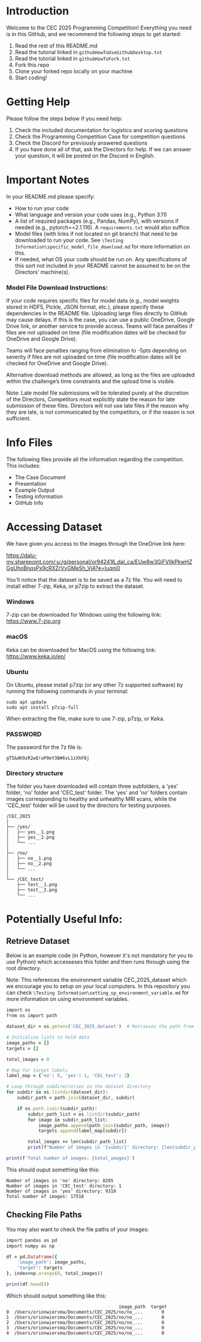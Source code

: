 # Introduction
Welcome to the CEC 2025 Programming Competition! Everything you need is in this GitHub, and we recommend the following steps to get started:

1. Read the rest of this README.md
2. Read the tutorial linked in `githubHowToUseGithubDesktop.txt`
3. Read the tutorial linked in `githubHowToFork.txt`
4. Fork this repo
5. Clone your forked repo locally on your machine
6. Start coding!

# Getting Help
Please follow the steps below if you need help:

1. Check the included documentation for logistics and scoring questions
2. Check the Programming Competition Case for competition questions
3. Check the Discord for previously answered questions
4. If you have done all of that, ask the Directors for help. If we can answer your question, it will be posted on the Discord in English.

# Important Notes
In your README.md please specify:

- How to run your code
- What language and version your code uses (e.g., Python 3.11)
- A list of required packages (e.g., Pandas, NumPy), with versions if needed (e.g., pytorch==2.1.116). A `requirements.txt` would also suffice.
- Model files (with links if not located on git branch) that need to be downloaded to run your code. See `\Testing Information\specific_model_file_download.md` for more information on this.
- If needed, what OS your code should be run on. Any specifications of this sort not included in your README cannot be assumed to be on the Directors’ machine(s).

### Model File Download Instructions:

If your code requires specific files for model data (e.g., model weights stored in HDF5, Pickle, JSON format, etc.), please specify these dependencies in the README file. Uploading large files directly to GitHub may cause delays. If this is the case, you can use a public OneDrive, Google Drive link, or another service to provide access. Teams will face penalties if files are not uploaded on time (file modification dates will be checked for OneDrive and Google Drive). 

Teams will face penalties ranging from elimination to -5pts depending on severity if files are not uploaded on time (file modification dates will be checked for OneDrive and Google Drive). 

Alternative download methods are allowed, as long as the files are uploaded within the challenge’s time constraints and the upload time is visible.

Note: Late model file submissions will be tolerated purely at the discretion of the Directors, Competitors must explicitly state the reason for late submission of these files. Directors will not use late files if the reason why they are late, is not communicated by the competitors, or if the reason is not sufficient.

# Info Files
The following files provide all the information regarding the competition. This includes:
- The Case Document
- Presentation
- Example Output
- Testing information
- GitHub Info

# Accessing Dataset
We have given you access to the images through the OneDrive link here:

https://dalu-my.sharepoint.com/:u:/g/personal/or942416_dal_ca/EUw8w3GiFVlIkPkwHZGgUhoBnqsPx9cRXZrVvGMeSh_VjA?e=Iuqni0 

You'll notice that the dataset is to be saved as a 7z file. You will need to install either 7-zip, Keka, or p7zip to extract the dataset.

###  Windows
7-zip can be downloaded for Windows using the following link:
https://www.7-zip.org

### macOS
Keka can be downloaded for MacOS using the following link:
https://www.keka.io/en/

### Ubuntu
On Ubuntu, please install p7zip (or any other 7z supported software) by running the following commands in your terminal:
```
sudo apt update
sudo apt install p7zip-full
```


When extracting the file, make sure to use 7-zip, p7zip, or Keka.

### PASSWORD

The password for the 7z file is:

```
gT5&dK9zR2wQ!aP0eY3B#6vL1zXhF8j
```

### Directory structure

The folder you have downloaded will contain three subfolders, a 'yes' folder, 'no' folder and 'CEC_test' folder. The 'yes' and 'no' folders contain images corresponding to healthy and unhealthy MRI scans, while the 'CEC_test' folder will be used by the directors for testing purposes.
```
/CEC_2025
│
├── /yes/
│   ├── yes__1.png
│   ├── yes__2.png
│   └── ...
│
├── /no/
│   ├── no__1.png
│   ├── no__2.png
│   └── ...
│
└── /CEC_test/
    ├── test__1.png
    ├── test__2.png
    └── ...
```

# Potentially Useful Info:

## Retrieve Dataset
Below is an example code (in Python, however it's not mandatory for you to use Python) which accesseses this folder and then runs through using the root directory. 

Note: This references the environment variable CEC_2025_dataset which we encourage you to setup on your local computers. In this repository you can check `\Testing Information\setting_up_environment_variable.md` for more information on using environment variables. 

```ruby
import os
from os import path

dataset_dir = os.getenv('CEC_2025_dataset')  # Retrieves the path from the environment variable

# Initialize lists to hold data
image_paths = []
targets = []

total_images = 0

# Map for target labels
label_map = {'no': 0, 'yes': 1, 'CEC_test': 2} 

# Loop through subdirectories in the dataset directory
for subdir in os.listdir(dataset_dir):
    subdir_path = path.join(dataset_dir, subdir)

    if os.path.isdir(subdir_path):
        subdir_path_list = os.listdir(subdir_path)
        for image in subdir_path_list:
            image_paths.append(path.join(subdir_path, image))
            targets.append(label_map[subdir])

        total_images += len(subdir_path_list)
        print(f"Number of images in '{subdir}' directory: {len(subdir_path_list)}")

print(f'Total number of images: {total_images}')
```
This should ouput something like this:
```
Number of images in 'no' directory: 8205
Number of images in 'CEC_test' directory: 1
Number of images in 'yes' directory: 9310
Total number of images: 17516
```
## Checking File Paths
You may also want to check the file paths of your images:
```ruby
import pandas as pd
import numpy as np

df = pd.DataFrame({
    'image_path': image_paths,
    'target': targets
}, index=np.arange(0, total_images))

print(df.head())
```
Which should output something like this:
```
                                          image_path  target
0  /Users/orionwiersma/Documents/CEC_2025/no/no_...       0
1  /Users/orionwiersma/Documents/CEC_2025/no/no_...       0
2  /Users/orionwiersma/Documents/CEC_2025/no/no_...       0
3  /Users/orionwiersma/Documents/CEC_2025/no/no_...       0
4  /Users/orionwiersma/Documents/CEC_2025/no/no_...       0
```

